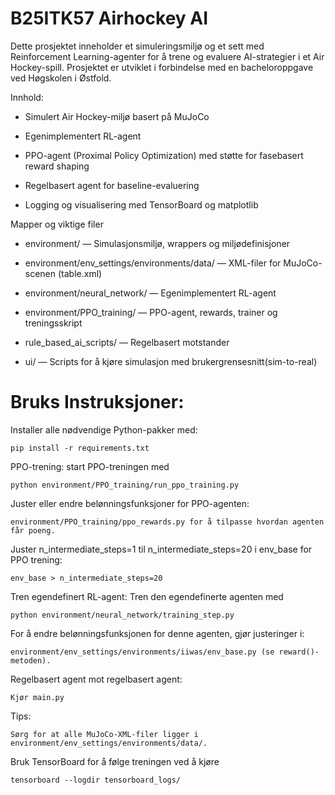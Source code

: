 # B25ITK57 Airhockey AI

Dette prosjektet inneholder et simuleringsmiljø og et sett med Reinforcement Learning-agenter for å trene og evaluere AI-strategier i et Air Hockey-spill. Prosjektet er utviklet i forbindelse med en bacheloroppgave ved Høgskolen i Østfold.

Innhold:

- Simulert Air Hockey-miljø basert på MuJoCo
    
- Egenimplementert RL-agent

- PPO-agent (Proximal Policy Optimization) med støtte for fasebasert reward shaping

- Regelbasert agent for baseline-evaluering

- Logging og visualisering med TensorBoard og matplotlib

Mapper og viktige filer

- environment/ — Simulasjonsmiljø, wrappers og miljødefinisjoner

- environment/env_settings/environments/data/ — XML-filer for MuJoCo-scenen (table.xml)

- environment/neural_network/ — Egenimplementert RL-agent
    
- environment/PPO_training/ — PPO-agent, rewards, trainer og treningsskript
    
- rule_based_ai_scripts/ — Regelbasert motstander

- ui/ — Scripts for å kjøre simulasjon med brukergrensesnitt(sim-to-real)

# Bruks Instruksjoner:

Installer alle nødvendige Python-pakker med:
    
    pip install -r requirements.txt

PPO-trening: start PPO-treningen med
    
    python environment/PPO_training/run_ppo_training.py

Juster eller endre belønningsfunksjoner for PPO-agenten:
    
    environment/PPO_training/ppo_rewards.py for å tilpasse hvordan agenten får poeng.
    
Juster n_intermediate_steps=1 til n_intermediate_steps=20 i env_base for PPO trening:
    
    env_base > n_intermediate_steps=20

Tren egendefinert RL-agent: Tren den egendefinerte agenten med
    
    python environment/neural_network/training_step.py
    
For å endre belønningsfunksjonen for denne agenten, gjør justeringer i:
    
    environment/env_settings/environments/iiwas/env_base.py (se reward()-metoden).

Regelbasert agent mot regelbasert agent:
    
    Kjør main.py


Tips:

    Sørg for at alle MuJoCo-XML-filer ligger i environment/env_settings/environments/data/.

Bruk TensorBoard for å følge treningen ved å kjøre
    
    tensorboard --logdir tensorboard_logs/
